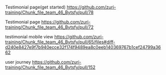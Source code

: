  Testimonial page(get started) https://github.com/zuri-training/Chunk_file_team_46_Bytsfy/pull/78 
 
 Testimonial page https://github.com/zuri-training/Chunk_file_team_46_Bytsfy/pull/72
 
 testimonial mobile view https://github.com/zuri-training/Chunk_file_team_46_Bytsfy/pull/65/files#diff-d240e8427e9f7b940ecce32f174f9489ea8c0eeb140369767b1cef24799a3662
 
 user journey  https://github.com/zuri-training/Chunk_file_team_46_Bytsfy/pull/152
